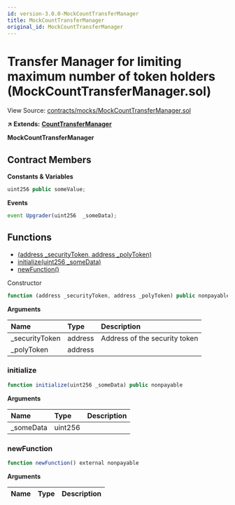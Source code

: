 ```yaml
---
id: version-3.0.0-MockCountTransferManager
title: MockCountTransferManager
original_id: MockCountTransferManager
---
```


# Transfer Manager for limiting maximum number of token holders \(MockCountTransferManager.sol\)

View Source: [contracts/mocks/MockCountTransferManager.sol](https://github.com/remon-nashid/polymath-core/tree/0c5593835be9dcec69d8de5b12eb17bc7cd77adc/contracts/mocks/MockCountTransferManager.sol)

**↗ Extends:** [**CountTransferManager**](counttransfermanager.md)

**MockCountTransferManager**

## Contract Members

**Constants & Variables**

```javascript
uint256 public someValue;
```

**Events**

```javascript
event Upgrader(uint256  _someData);
```

## Functions

* [\(address \_securityToken, address \_polyToken\)](mockcounttransfermanager.md)
* [initialize\(uint256 \_someData\)](mockcounttransfermanager.md#initialize)
* [newFunction\(\)](mockcounttransfermanager.md#newfunction)

Constructor

```javascript
function (address _securityToken, address _polyToken) public nonpayable CountTransferManager
```

**Arguments**

| Name | Type | Description |
| :--- | :--- | :--- |
| \_securityToken | address | Address of the security token |
| \_polyToken | address |  |

### initialize

```javascript
function initialize(uint256 _someData) public nonpayable
```

**Arguments**

| Name | Type | Description |
| :--- | :--- | :--- |
| \_someData | uint256 |  |

### newFunction

```javascript
function newFunction() external nonpayable
```

**Arguments**

| Name | Type | Description |
| :--- | :--- | :--- |



